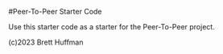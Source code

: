 #Peer-To-Peer Starter Code

Use this starter code as a starter for the Peer-To-Peer project.





(c)2023 Brett Huffman

